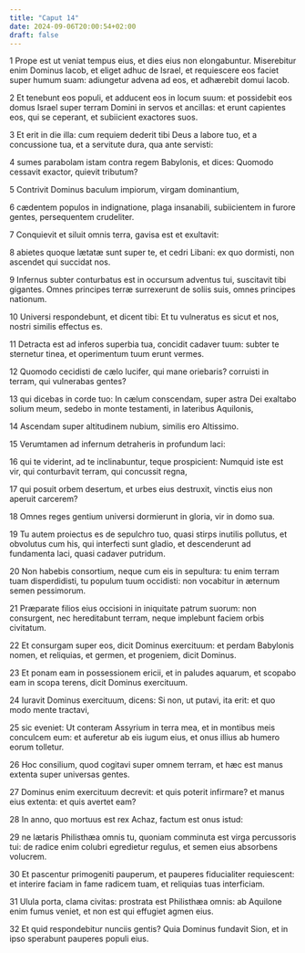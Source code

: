 ```yaml
---
title: "Caput 14"
date: 2024-09-06T20:00:54+02:00
draft: false
---
```



1 Prope est ut veniat tempus eius, et dies eius non elongabuntur. Miserebitur enim Dominus Iacob, et eliget adhuc de Israel, et requiescere eos faciet super humum suam: adiungetur advena ad eos, et adhærebit domui Iacob.

2 Et tenebunt eos populi, et adducent eos in locum suum: et possidebit eos domus Israel super terram Domini in servos et ancillas: et erunt capientes eos, qui se ceperant, et subiicient exactores suos.

3 Et erit in die illa: cum requiem dederit tibi Deus a labore tuo, et a concussione tua, et a servitute dura, qua ante servisti:

4 sumes parabolam istam contra regem Babylonis, et dices: Quomodo cessavit exactor, quievit tributum?

5 Contrivit Dominus baculum impiorum, virgam dominantium,

6 cædentem populos in indignatione, plaga insanabili, subiicientem in furore gentes, persequentem crudeliter.

7 Conquievit et siluit omnis terra, gavisa est et exultavit:

8 abietes quoque lætatæ sunt super te, et cedri Libani: ex quo dormisti, non ascendet qui succidat nos.

9 Infernus subter conturbatus est in occursum adventus tui, suscitavit tibi gigantes. Omnes principes terræ surrexerunt de soliis suis, omnes principes nationum.

10 Universi respondebunt, et dicent tibi: Et tu vulneratus es sicut et nos, nostri similis effectus es.

11 Detracta est ad inferos superbia tua, concidit cadaver tuum: subter te sternetur tinea, et operimentum tuum erunt vermes.

12 Quomodo cecidisti de cælo lucifer, qui mane oriebaris? corruisti in terram, qui vulnerabas gentes?

13 qui dicebas in corde tuo: In cælum conscendam, super astra Dei exaltabo solium meum, sedebo in monte testamenti, in lateribus Aquilonis,

14 Ascendam super altitudinem nubium, similis ero Altissimo.

15 Verumtamen ad infernum detraheris in profundum laci:

16 qui te viderint, ad te inclinabuntur, teque prospicient: Numquid iste est vir, qui conturbavit terram, qui concussit regna,

17 qui posuit orbem desertum, et urbes eius destruxit, vinctis eius non aperuit carcerem?

18 Omnes reges gentium universi dormierunt in gloria, vir in domo sua.

19 Tu autem proiectus es de sepulchro tuo, quasi stirps inutilis pollutus, et obvolutus cum his, qui interfecti sunt gladio, et descenderunt ad fundamenta laci, quasi cadaver putridum.

20 Non habebis consortium, neque cum eis in sepultura: tu enim terram tuam disperdidisti, tu populum tuum occidisti: non vocabitur in æternum semen pessimorum.

21 Præparate filios eius occisioni in iniquitate patrum suorum: non consurgent, nec hereditabunt terram, neque implebunt faciem orbis civitatum.

22 Et consurgam super eos, dicit Dominus exercituum: et perdam Babylonis nomen, et reliquias, et germen, et progeniem, dicit Dominus.

23 Et ponam eam in possessionem ericii, et in paludes aquarum, et scopabo eam in scopa terens, dicit Dominus exercituum.

24 Iuravit Dominus exercituum, dicens: Si non, ut putavi, ita erit: et quo modo mente tractavi,

25 sic eveniet: Ut conteram Assyrium in terra mea, et in montibus meis conculcem eum: et auferetur ab eis iugum eius, et onus illius ab humero eorum tolletur.

26 Hoc consilium, quod cogitavi super omnem terram, et hæc est manus extenta super universas gentes.

27 Dominus enim exercituum decrevit: et quis poterit infirmare? et manus eius extenta: et quis avertet eam?

28 In anno, quo mortuus est rex Achaz, factum est onus istud:

29 ne lætaris Philisthæa omnis tu, quoniam comminuta est virga percussoris tui: de radice enim colubri egredietur regulus, et semen eius absorbens volucrem.

30 Et pascentur primogeniti pauperum, et pauperes fiducialiter requiescent: et interire faciam in fame radicem tuam, et reliquias tuas interficiam.

31 Ulula porta, clama civitas: prostrata est Philisthæa omnis: ab Aquilone enim fumus veniet, et non est qui effugiet agmen eius.

32 Et quid respondebitur nunciis gentis? Quia Dominus fundavit Sion, et in ipso sperabunt pauperes populi eius.

